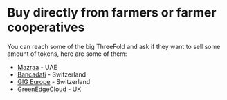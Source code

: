 # Buy directly from farmers or farmer cooperatives

You can reach some of the big ThreeFold  and ask if they want to sell some amount of tokens, here are some of them: 
- [Mazraa](/how_to_buy/mazraa.md) - UAE
- [Bancadati](https://bancadati.farm/) - Switzerland
- [GIG Europe](https://www.gigeurope.tech/) - Switzerland
- [GreenEdgeCloud](https://www.greenedgecloud.com/) - UK
